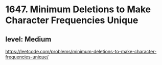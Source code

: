 # 1647. Minimum Deletions to Make Character Frequencies Unique
## level: Medium

https://leetcode.com/problems/minimum-deletions-to-make-character-frequencies-unique/